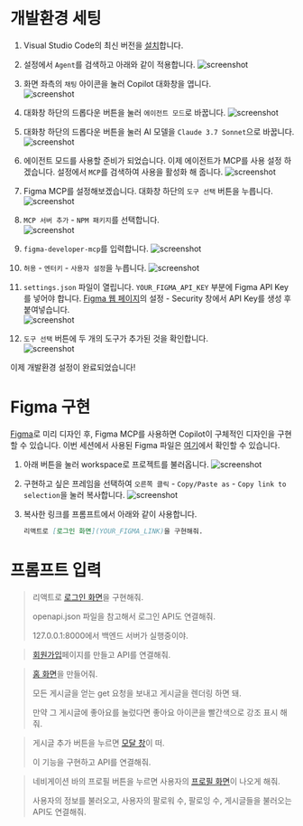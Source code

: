 # 개발환경 세팅

1. Visual Studio Code의 최신 버전을 [설치](https://code.visualstudio.com/Download)합니다.

1. 설정에서 `Agent`를 검색하고 아래와 같이 적용합니다.
   ![screenshot](./screenshot1.png)

1. 화면 좌측의 `채팅` 아이콘을 눌러 Copilot 대화창을 엽니다. <br/>
   ![screenshot](./screenshot2.png)

1. 대화창 하단의 드롭다운 버튼을 눌러 `에이전트 모드`로 바꿉니다.
   ![screenshot](./screenshot3.png)

1. 대화창 하단의 드롭다운 버튼을 눌러 AI 모델을 `Claude 3.7 Sonnet`으로 바꿉니다.
   ![screenshot](./screenshot4.png)

1. 에이전트 모드를 사용할 준비가 되었습니다. 이제 에이전트가 MCP를 사용 설정 하겠습니다. 설정에서 `MCP`를 검색하여 사용을 활성화 해 줍니다. 
   ![screenshot](./screenshot13.png)

1. Figma MCP를 설정해보겠습니다. 대화창 하단의 `도구 선택` 버튼을 누릅니다.
   ![screenshot](./screenshot5.png)

1. `MCP 서버 추가` - `NPM 패키지`를 선택합니다.  
   ![screenshot](./screenshot6.png)

1. `figma-developer-mcp`를 입력합니다.
   ![screenshot](./screenshot7.png)

1. `허용` - `엔터키` - `사용자 설정`을 누릅니다.
   ![screenshot](./screenshot8.png)

1. `settings.json` 파일이 열립니다. `YOUR_FIGMA_API_KEY` 부분에 Figma API Key를 넣어야 합니다. [Figma 웹 페이지](https://www.figma.com)의 설정 - Security 창에서 API Key를 생성 후 붙여넣습니다. <br/>
   ![screenshot](./screenshot9.png)

1. `도구 선택` 버튼에 두 개의 도구가 추가된 것을 확인합니다. <br/>
   ![screenshot](./screenshot10.png)

이제 개발환경 설정이 완료되었습니다!

# Figma 구현

[Figma](https://www.figma.com)로 미리 디자인 후, Figma MCP를 사용하면 Copilot이 구체적인 디자인을 구현할 수 있습니다. 이번 세션에서 사용된 Figma 파일은 [여기](https://www.figma.com/community/file/1493853152731177725)에서 확인할 수 있습니다. 

1. 아래 버튼을 눌러 workspace로 프로젝트를 불러옵니다. 
    ![screenshot](./screenshot11.png)

1. 구현하고 싶은 프레임을 선택하여 `오른쪽 클릭` - `Copy/Paste as` - `Copy link to selection`을 눌러 복사합니다. 
    ![screenshot](./screenshot12.png)

1. 복사한 링크를 프롬프트에서 아래와 같이 사용합니다. 
   ```markdown
   리액트로 [로그인 화면](YOUR_FIGMA_LINK)을 구현해줘.
   ```

# 프롬프트 입력

> 리액트로 [로그인 화면](https://www.figma.com/design/hmDJzp2LeXs7TD80U9mMVo/SNS?node-id=5-903&t=WxlFAGiv33XmtzdV-4)을 구현해줘.
>
> openapi.json 파일을 참고해서 로그인 API도 연결해줘.
>
> 127.0.0.1:8000에서 백엔드 서버가 실행중이야.

> [회원가입](https://www.figma.com/design/hmDJzp2LeXs7TD80U9mMVo/SNS?node-id=5-916&t=WxlFAGiv33XmtzdV-4)페이지를 만들고 API를 연결해줘.

> [홈 화면](https://www.figma.com/design/hmDJzp2LeXs7TD80U9mMVo/SNS?node-id=6-2&t=JL7p4EQlx35L7yLp-4)을 만들어줘.
>
> 모든 게시글을 얻는 get 요청을 보내고 게시글을 렌더링 하면 돼.
>
>만약 그 게시글에 좋아요를 눌렀다면 좋아요 아이콘을 빨간색으로 강조 표시 해줘.

> 게시글 추가 버튼을 누르면 [모달 창](https://www.figma.com/design/hmDJzp2LeXs7TD80U9mMVo/SNS?node-id=80-491&t=WxlFAGiv33XmtzdV-4)이 떠. 
>
> 이 기능을 구현하고 API를 연결해줘.

>네비게이션 바의 프로필 버튼을 누르면 사용자의 [프로필 화면](https://www.figma.com/design/hmDJzp2LeXs7TD80U9mMVo/SNS?node-id=6-59&t=WxlFAGiv33XmtzdV-4)이 나오게 해줘. 
>
> 사용자의 정보를 불러오고, 사용자의 팔로워 수, 팔로잉 수, 게시글들을 불러오는 API도 연결해줘.
